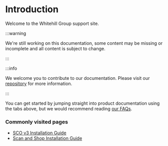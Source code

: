 # Introduction
Welcome to the Whitehill Group support site.

:::warning

We're still working on this documentation, some content may be missing or incomplete and all content is subject to change.

:::

:::info

We welcome you to contribute to our documentation. Please visit our [repository](https://www.github.com/WhitehillGroup/docs) for more information.

:::

You can get started by jumping straight into product documentation using the tabs above, but we would recommend reading [our FAQs](/faq).

### Commonly visited pages
- [SCO v3 Installation Guide](/jsm/sco-v3/installation)
- [Scan and Shop Installation Guide](/jsm/sco-v3/scanandshop)